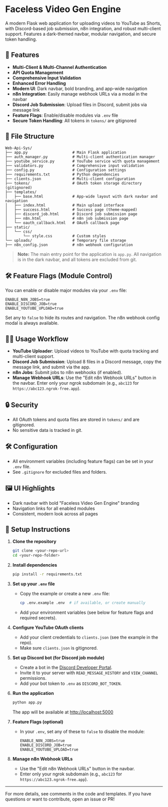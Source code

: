 # Faceless Video Gen Engine

A modern Flask web application for uploading videos to YouTube as Shorts, with Discord-based job submission, n8n integration, and robust multi-client support. Features a dark-themed navbar, modular navigation, and secure token handling.

## 🚀 Features

- **Multi-Client & Multi-Channel Authentication**
- **API Quota Management**
- **Comprehensive Input Validation**
- **Enhanced Error Handling**
- **Modern UI**: Dark navbar, bold branding, and app-wide navigation
- **n8n Integration**: Easily manage webhook URLs via a modal in the navbar
- **Discord Job Submission**: Upload files in Discord, submit jobs via message link
- **Feature Flags**: Enable/disable modules via `.env` file
- **Secure Token Handling**: All tokens in `tokens/` are gitignored

## 📁 File Structure

```
Web-Api-Sys/
├── app.py                    # Main Flask application
├── auth_manager.py           # Multi-client authentication manager
├── youtube_service.py        # YouTube service with quota management
├── validators.py             # Comprehensive input validation
├── config.py                 # Configuration settings
├── requirements.txt          # Python dependencies
├── clients.json              # Multi-client configuration
├── tokens/                   # OAuth token storage directory (gitignored)
├── templates/
│   ├── base.html             # App-wide layout with dark navbar and navigation
│   ├── index.html            # Main upload interface
│   ├── success.html          # Success page (theme-mapped)
│   ├── discord_job.html      # Discord job submission page
│   ├── n8n.html              # n8n job submission page
│   └── oauth_callback.html   # OAuth callback page
├── static/
│   └── css/
│       └── style.css         # Custom styles
└── uploads/                  # Temporary file storage
├── n8n_config.json           # n8n webhook configuration
```

> **Note:** The main entry point for the application is `app.py`. All navigation is in the dark navbar, and all tokens are excluded from git.

## 🛠️ Feature Flags (Module Control)

You can enable or disable major modules via your `.env` file:

```
ENABLE_N8N_JOBS=true
ENABLE_DISCORD_JOB=true
ENABLE_YOUTUBE_UPLOAD=true
```

Set any to `false` to hide its routes and navigation. The n8n webhook config modal is always available.

## 🧑‍💻 Usage Workflow

- **YouTube Uploader**: Upload videos to YouTube with quota tracking and multi-client support.
- **Discord Job Submission**: Upload 8 files in a Discord message, copy the message link, and submit via the app.
- **n8n Jobs**: Submit jobs to n8n webhooks (if enabled).
- **Manage Webhook URLs**: Use the "Edit n8n Webhook URLs" button in the navbar. Enter only your ngrok subdomain (e.g., `abc123` for `https://abc123.ngrok-free.app`).

## 🔒 Security
- All OAuth tokens and quota files are stored in `tokens/` and are gitignored.
- No sensitive data is tracked in git.

## 🛠️ Configuration
- All environment variables (including feature flags) can be set in your `.env` file.
- See `.gitignore` for excluded files and folders.

## 🖼️ UI Highlights
- Dark navbar with bold "Faceless Video Gen Engine" branding
- Navigation links for all enabled modules
- Consistent, modern look across all pages

## 🏁 Setup Instructions

1. **Clone the repository**
   ```bash
   git clone <your-repo-url>
   cd <your-repo-folder>
   ```

2. **Install dependencies**
   ```bash
   pip install -r requirements.txt
   ```

3. **Set up your `.env` file**
   - Copy the example or create a new `.env` file:
     ```bash
     cp .env.example .env  # if available, or create manually
     ```
   - Add your environment variables (see below for feature flags and required secrets).

4. **Configure YouTube OAuth clients**
   - Add your client credentials to `clients.json` (see the example in the repo).
   - Make sure `clients.json` is gitignored.

5. **Set up Discord bot (for Discord job module)**
   - Create a bot in the [Discord Developer Portal](https://discord.com/developers/applications).
   - Invite it to your server with `READ_MESSAGE_HISTORY` and `VIEW_CHANNEL` permissions.
   - Add your bot token to `.env` as `DISCORD_BOT_TOKEN`.

6. **Run the application**
   ```bash
   python app.py
   ```
   The app will be available at [http://localhost:5000](http://localhost:5000)

7. **Feature Flags (optional)**
   - In your `.env`, set any of these to `false` to disable the module:
     ```
     ENABLE_N8N_JOBS=true
     ENABLE_DISCORD_JOB=true
     ENABLE_YOUTUBE_UPLOAD=true
     ```

8. **Manage n8n Webhook URLs**
   - Use the "Edit n8n Webhook URLs" button in the navbar.
   - Enter only your ngrok subdomain (e.g., `abc123` for `https://abc123.ngrok-free.app`).

---

For more details, see comments in the code and templates. If you have questions or want to contribute, open an issue or PR! 